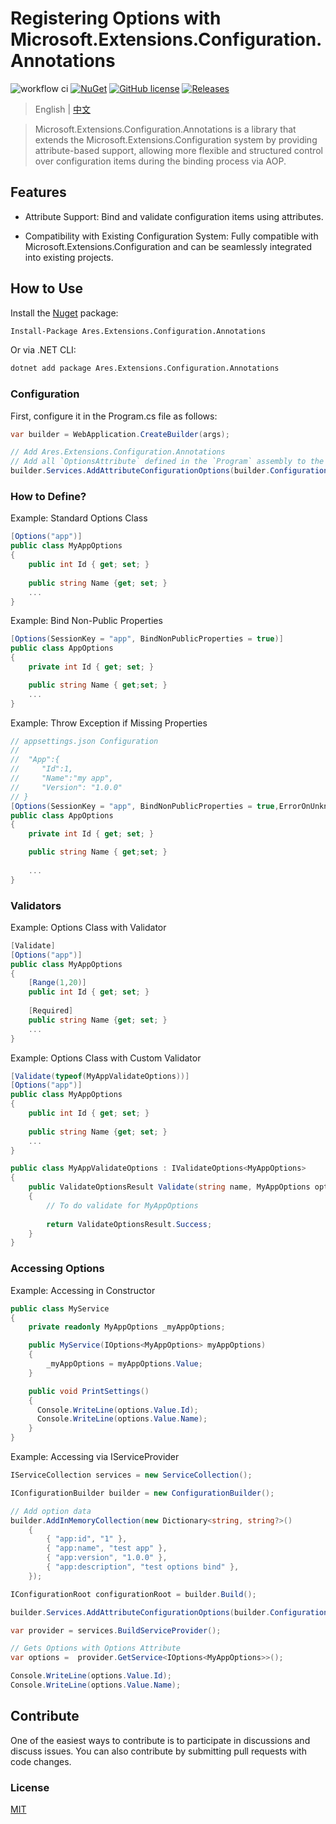 # Registering Options with Microsoft.Extensions.Configuration.Annotations
![workflow ci](https://github.com/huhouhua/Microsoft.Extensions.Configuration.Annotations/actions/workflows/dotnet.yml/badge.svg)
[![NuGet](https://img.shields.io/nuget/v/Ares.Extensions.Configuration.Annotation.svg)](https://www.nuget.org/packages/Ares.Extensions.Configuration.Annotation/)
[![GitHub license](https://img.shields.io/badge/license-MIT-blue.svg)](https://github.com/huhouhua/Microsoft.Extensions.Configuration.Annotations/blob/main/LICENSE)
[![Releases](https://img.shields.io/github/downloads/huhouhua/Microsoft.Extensions.Configuration.Annotations/total.svg)](https://github.com/huhouhua/Microsoft.Extensions.Configuration.Annotations/releases)

> English | [中文](README_zh.md)

> Microsoft.Extensions.Configuration.Annotations is a library that extends the Microsoft.Extensions.Configuration
> system by providing attribute-based support, allowing more flexible and structured control over configuration
> items during the binding process via AOP.

## Features
- Attribute Support: Bind and validate configuration items using attributes.

- Compatibility with Existing Configuration System: Fully compatible with Microsoft.Extensions.Configuration 
and can be seamlessly integrated into existing projects.


## How to Use

Install the [Nuget](https://www.nuget.org/packages/Ares.Extensions.Configuration.Annotations) package:

```sh
Install-Package Ares.Extensions.Configuration.Annotations
```

Or via .NET CLI:

```sh
dotnet add package Ares.Extensions.Configuration.Annotations
```

### Configuration
First, configure it in the Program.cs file as follows:

```c#
var builder = WebApplication.CreateBuilder(args);

// Add Ares.Extensions.Configuration.Annotations
// Add all `OptionsAttribute` defined in the `Program` assembly to the IServiceCollection
builder.Services.AddAttributeConfigurationOptions(builder.Configuration,true,typeof(Program).Assembly);
```

### How to Define?

Example: Standard Options Class
```c#
[Options("app")]
public class MyAppOptions
{
    public int Id { get; set; }
    
    public string Name {get; set; }
    ...
}
```

Example: Bind Non-Public Properties
```c#
[Options(SessionKey = "app", BindNonPublicProperties = true)]
public class AppOptions
{
    private int Id { get; set; }

    public string Name { get;set; }
    ...
}
```
Example: Throw Exception if Missing Properties
```c#
// appsettings.json Configuration
//
//  "App":{
//     "Id":1,
//     "Name":"my app",
//     "Version": "1.0.0"
// }
[Options(SessionKey = "app", BindNonPublicProperties = true,ErrorOnUnknownConfiguration = true)]
public class AppOptions
{
    private int Id { get; set; }

    public string Name { get;set; }
    
    ...
}
```
### Validators

Example: Options Class with Validator
```c#
[Validate]
[Options("app")]
public class MyAppOptions
{
    [Range(1,20)]
    public int Id { get; set; }
    
    [Required]
    public string Name {get; set; }
    ...
}
```

Example: Options Class with Custom Validator
```c#
[Validate(typeof(MyAppValidateOptions))]
[Options("app")]
public class MyAppOptions
{
    public int Id { get; set; }
    
    public string Name {get; set; }
    ...
}

public class MyAppValidateOptions : IValidateOptions<MyAppOptions>
{
    public ValidateOptionsResult Validate(string name, MyAppOptions options)
    {
        // To do validate for MyAppOptions
        
        return ValidateOptionsResult.Success;
    }
}
```
### Accessing Options

Example: Accessing in Constructor
```c#
public class MyService
{
    private readonly MyAppOptions _myAppOptions;

    public MyService(IOptions<MyAppOptions> myAppOptions)
    {
        _myAppOptions = myAppOptions.Value;
    }

    public void PrintSettings()
    {
      Console.WriteLine(options.Value.Id);
      Console.WriteLine(options.Value.Name);
    }
}
```

Example: Accessing via IServiceProvider
```c#
IServiceCollection services = new ServiceCollection();

IConfigurationBuilder builder = new ConfigurationBuilder();

// Add option data
builder.AddInMemoryCollection(new Dictionary<string, string?>()
    {
        { "app:id", "1" },
        { "app:name", "test app" },
        { "app:version", "1.0.0" },
        { "app:description", "test options bind" },
    });

IConfigurationRoot configurationRoot = builder.Build();

builder.Services.AddAttributeConfigurationOptions(builder.Configuration,true,typeof(Program).Assembly);

var provider = services.BuildServiceProvider();

// Gets Options with Options Attribute
var options =  provider.GetService<IOptions<MyAppOptions>>();

Console.WriteLine(options.Value.Id);
Console.WriteLine(options.Value.Name);

```

## Contribute

One of the easiest ways to contribute is to participate in discussions and discuss issues. You can also contribute by submitting pull requests with code changes.

### License

[MIT](https://github.com/huhouhua/Microsoft.Extensions.Configuration.Annotations/blob/main/LICENSE)